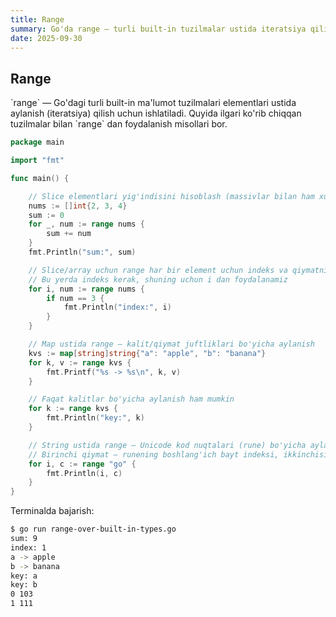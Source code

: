 ```yaml
---
title: Range
summary: Go'da range — turli built-in tuzilmalar ustida iteratsiya qilish.
date: 2025-09-30
---
```


## Range

<div class="my-md-content">
`range` — Go'dagi turli built-in ma'lumot tuzilmalari elementlari ustida aylanish (iteratsiya) qilish uchun ishlatiladi. Quyida ilgari ko'rib chiqqan tuzilmalar bilan `range` dan foydalanish misollari bor.

```go
package main

import "fmt"

func main() {

    // Slice elementlari yig'indisini hisoblash (massivlar bilan ham xuddi shunday ishlaydi)
    nums := []int{2, 3, 4}
    sum := 0
    for _, num := range nums {
        sum += num
    }
    fmt.Println("sum:", sum)

    // Slice/array uchun range har bir element uchun indeks va qiymatni beradi
    // Bu yerda indeks kerak, shuning uchun i dan foydalanamiz
    for i, num := range nums {
        if num == 3 {
            fmt.Println("index:", i)
        }
    }

    // Map ustida range — kalit/qiymat juftliklari bo'yicha aylanish
    kvs := map[string]string{"a": "apple", "b": "banana"}
    for k, v := range kvs {
        fmt.Printf("%s -> %s\n", k, v)
    }

    // Faqat kalitlar bo'yicha aylanish ham mumkin
    for k := range kvs {
        fmt.Println("key:", k)
    }

    // String ustida range — Unicode kod nuqtalari (rune) bo'yicha aylanish
    // Birinchi qiymat — runening boshlang'ich bayt indeksi, ikkinchisi — runening o'zi
    for i, c := range "go" {
        fmt.Println(i, c)
    }
}
```

Terminalda bajarish:
```bash
$ go run range-over-built-in-types.go
sum: 9
index: 1
a -> apple
b -> banana
key: a
key: b
0 103
1 111
```
</div>
